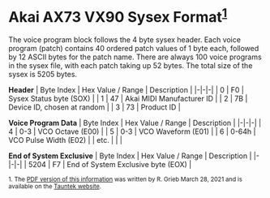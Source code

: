 # Akai AX73 VX90 Sysex Format<sup>[1](#tauntek)</sup>

The voice program block follows the 4 byte sysex header. Each voice program (patch) contains 40 ordered patch values of 1 byte each, followed by 12 ASCII bytes for the patch name. There are always 100 voice programs in the sysex file, with each patch taking up 52 bytes. The total size of the sysex is 5205 bytes.

**Header**
| Byte Index | Hex Value / Range | Description |
|-|-|-|
| 0 | F0 | Sysex Status byte (SOX) |
| 1 | 47 | Akai MIDI Manufacturer ID |
| 2 | 7B | Device ID, chosen at random |
| 3 | 73 | Product ID |

**Voice Program Data**
| Byte Index | Hex Value / Range | Description |
|-|-|-|
| 4 | 0-3 | VCO Octave (E00) |
| 5 | 0-3 | VCO Waveform (E01) |
| 6 | 0-64h | VCO Pulse Width (E02) |
| etc. | | |

**End of System Exclusive**
| Byte Index | Hex Value / Range | Description |
|-|-|-|
| 5204 | F7 | End of System Exclusive byte (EOX) |

<sub><a name="tauntek">1.</a> The [PDF version of this information](http://www.tauntek.com/ax73ccmap.pdf) was written by R. Grieb March 28, 2021 and is available on the [Tauntek website](http://tauntek.com).</sub>
